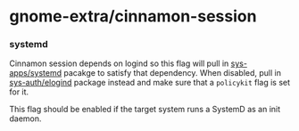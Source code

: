 # gnome-extra/cinnamon-session

### systemd
Cinnamon session depends on logind so this flag will pull in [sys-apps/systemd](../sys-apps/systemd.md) pacakge to satisfy that dependency. When disabled, pull in [sys-auth/elogind](../sys-auth/elogind.md) package instead and make sure that a `policykit` flag is set for it.

This flag should be enabled if the target system runs a SystemD as an init daemon.
